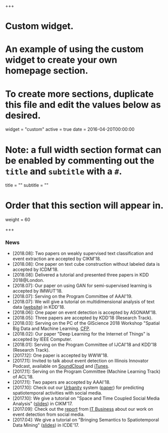 +++
# Custom widget.
# An example of using the custom widget to create your own homepage section.
# To create more sections, duplicate this file and edit the values below as desired.
widget = "custom"
active = true
date = 2016-04-20T00:00:00

# Note: a full width section format can be enabled by commenting out the `title` and `subtitle` with a `#`.
title = ""
subtitle = ""

# Order that this section will appear in.
weight = 60

+++

### News

* [2018.08]: Two papers on weakly supervised text classification and event extraction are accepted by CIKM'18.
* [2018.08]: One paper on text cube construction without labeled data is accepted by ICDM'18.
* [2018.08]: Delivered a tutorial and presented three papers in KDD 2018@London.
* [2018.07]: Our paper on using GAN for semi-supervised learning is accepted by IMWUT'18.
* [2018.07]: Serving on the Program Committee of AAAI'19.
* [2018.07]: We will give a tutorial on multidimensional analysis of text data ([website](https://shangjingbo1226.github.io/2018-04-21-kdd-tutorial/)) in KDD'18.
* [2018.06]: One paper on event detection is accepted by ASONAM'18.
* [2018.05]: Three papers are accepted by KDD'18 (Research Track).
* [2018.03]: Serving on the PC of the GIScience 2018 Workshop "Spatial Big Data and Machine Learning. [CFP](http://spatialbigdata.ethz.ch/).
* [2018.02]: Our paper "Deep Learning for the Internet of Things" is accepted by IEEE Computer.
* [2018.01]: Serving on the Program Committee of IJCAI'18 and KDD'18 (Research Track).
* [2017.12]: One paper is accepted by WWW'18.
* [2017.11]: Invited to talk about event detection on Illinois Innovator Podcast, available on [SoundCloud](https://engineering.illinois.edu/news/article/23905) and [iTunes](https://itunes.apple.com/us/podcast/engineering-at-illinois/id1237376461?mt=2).
* [2017.11]: Serving on the Program Committee (Machine Learning Track) of ACL'18.
* [2017.11]: Two papers are accepted by AAAI'18.
* [2017.10]: Check out our [Urbanity](http://urbanity-frontend.herokuapp.com/) system ([paper](/papers/cikm17c.pdf)) for predicting spatiotemporal activities with social media.
* [2017.10]: We give a tutorial on "Space and Time Coupled Social Media Analysis" ([slides](/slides/slides-cikm17.pdf)) in CIKM'17. 
* [2017.09]: Check out the [report](http://www.itbusiness.ca/news/tweet-analysis-could-pinpoint-where-to-send-emergency-help-in-disasters-like-harvey/94590) from [IT Business](http://www.itbusiness.ca/about-us) about our work on event detection from social media.
* [2017.04]: We give a tutorial on "Bringing Semantics to Spatiotemporal Data Mining" ([slides](/slides/slides-icde17.pdf)) in ICDE'17.
